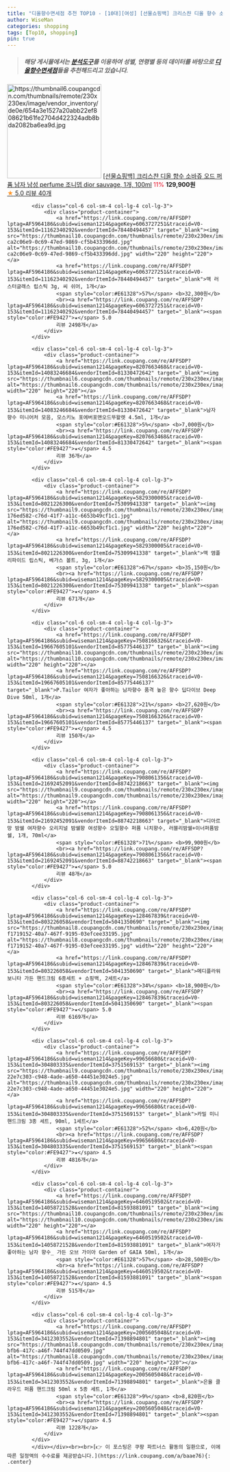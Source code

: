 ```yaml
---
title: "디올향수면세점 추천 TOP10 - [10대][여성] [선물쇼핑백] 크리스챤 디올 향수 소바쥬 오드 퍼퓸 남자 남성 perfume 조니뎁 dior sauvage, 1개, 100m"
author: WiseMan
categories: shopping
tags: [Top10, shopping]
pin: true
---
```


> ##### 해당 게시물에서는 [**분석도구**](https://itemscout.io/)를 이용하여 **성별**, **연령별** 등의 데이터를 바탕으로 [**디올향수면세점**](https://link.coupang.com/a/baae76)들을 추천해드리고 있습니다.
<div class="container"><div class="row">
            <div class="col-6 col-sm-4 col-lg-4 col-lg-3">
                <div class="product-container">
                    <a href="https://link.coupang.com/re/AFFSDP?lptag=AF5964186&subid=wiseman1214&pageKey=8142122976&traceid=V0-153&itemId=23139070148&vendorItemId=90171977693" target="_blank"><img src="https://thumbnail6.coupangcdn.com/thumbnails/remote/230x230ex/image/vendor_inventory/de0e/654a3e1527a20abb22ef808621b61fe2704d422324adb8bda2082ba6ea9d.jpg" alt="https://thumbnail6.coupangcdn.com/thumbnails/remote/230x230ex/image/vendor_inventory/de0e/654a3e1527a20abb22ef808621b61fe2704d422324adb8bda2082ba6ea9d.jpg" width="220" height="220"></a>
                    <a href="https://link.coupang.com/re/AFFSDP?lptag=AF5964186&subid=wiseman1214&pageKey=8142122976&traceid=V0-153&itemId=23139070148&vendorItemId=90171977693" target="_blank">[선물쇼핑백] 크리스챤 디올 향수 소바쥬 오드 퍼퓸 남자 남성 perfume 조니뎁 dior sauvage, 1개, 100ml</a>
                    <span style="color:#E61328">11%</span> <b>129,900원</b>
                    <br><a href="https://link.coupang.com/re/AFFSDP?lptag=AF5964186&subid=wiseman1214&pageKey=8142122976&traceid=V0-153&itemId=23139070148&vendorItemId=90171977693" target="_blank"><span style="color:#FE9427">★</span> 5.0
                    리뷰 40개</a>
                </div>
            </div>
            
            <div class="col-6 col-sm-4 col-lg-4 col-lg-3">
                <div class="product-container">
                    <a href="https://link.coupang.com/re/AFFSDP?lptag=AF5964186&subid=wiseman1214&pageKey=6063727251&traceid=V0-153&itemId=11162340292&vendorItemId=78440494457" target="_blank"><img src="https://thumbnail10.coupangcdn.com/thumbnails/remote/230x230ex/image/retail/images/439614945106304-ca2c06e9-0c69-47ed-9869-cf5b433396dd.jpg" alt="https://thumbnail10.coupangcdn.com/thumbnails/remote/230x230ex/image/retail/images/439614945106304-ca2c06e9-0c69-47ed-9869-cf5b433396dd.jpg" width="220" height="220"></a>
                    <a href="https://link.coupang.com/re/AFFSDP?lptag=AF5964186&subid=wiseman1214&pageKey=6063727251&traceid=V0-153&itemId=11162340292&vendorItemId=78440494457" target="_blank">맥 러스터글래스 립스틱 3g, 씨 쉬어, 1개</a>
                    <span style="color:#E61328">57%</span> <b>32,300원</b>
                    <br><a href="https://link.coupang.com/re/AFFSDP?lptag=AF5964186&subid=wiseman1214&pageKey=6063727251&traceid=V0-153&itemId=11162340292&vendorItemId=78440494457" target="_blank"><span style="color:#FE9427">★</span> 5.0
                    리뷰 2498개</a>
                </div>
            </div>
            
            <div class="col-6 col-sm-4 col-lg-4 col-lg-3">
                <div class="product-container">
                    <a href="https://link.coupang.com/re/AFFSDP?lptag=AF5964186&subid=wiseman1214&pageKey=8207663468&traceid=V0-153&itemId=14083246684&vendorItemId=81330472642" target="_blank"><img src="https://thumbnail6.coupangcdn.com/thumbnails/remote/230x230ex/image/vendor_inventory/85b1/1afbcc35d227a2ac5ec3d2c8b9c305bcef14efb6c45d0289f6a3dac94c64.jpeg" alt="https://thumbnail6.coupangcdn.com/thumbnails/remote/230x230ex/image/vendor_inventory/85b1/1afbcc35d227a2ac5ec3d2c8b9c305bcef14efb6c45d0289f6a3dac94c64.jpeg" width="220" height="220"></a>
                    <a href="https://link.coupang.com/re/AFFSDP?lptag=AF5964186&subid=wiseman1214&pageKey=8207663468&traceid=V0-153&itemId=14083246684&vendorItemId=81330472642" target="_blank">남자 향수 미니어처 모음, 모스키노 포에버포맨오드뚜왈렛 4.5ml, 1개</a>
                    <span style="color:#E61328">5%</span> <b>7,000원</b>
                    <br><a href="https://link.coupang.com/re/AFFSDP?lptag=AF5964186&subid=wiseman1214&pageKey=8207663468&traceid=V0-153&itemId=14083246684&vendorItemId=81330472642" target="_blank"><span style="color:#FE9427">★</span> 4.5
                    리뷰 36개</a>
                </div>
            </div>
            
            <div class="col-6 col-sm-4 col-lg-4 col-lg-3">
                <div class="product-container">
                    <a href="https://link.coupang.com/re/AFFSDP?lptag=AF5964186&subid=wiseman1214&pageKey=5829300005&traceid=V0-153&itemId=8021226300&vendorItemId=75309941338" target="_blank"><img src="https://thumbnail9.coupangcdn.com/thumbnails/remote/230x230ex/image/retail/images/3920637367594250-176ed582-c76d-41f7-a11c-6653b49cf1c1.jpg" alt="https://thumbnail9.coupangcdn.com/thumbnails/remote/230x230ex/image/retail/images/3920637367594250-176ed582-c76d-41f7-a11c-6653b49cf1c1.jpg" width="220" height="220"></a>
                    <a href="https://link.coupang.com/re/AFFSDP?lptag=AF5964186&subid=wiseman1214&pageKey=5829300005&traceid=V0-153&itemId=8021226300&vendorItemId=75309941338" target="_blank">맥 앰플리파이드 립스틱, 베가스 볼트, 3g, 1개</a>
                    <span style="color:#E61328">67%</span> <b>35,150원</b>
                    <br><a href="https://link.coupang.com/re/AFFSDP?lptag=AF5964186&subid=wiseman1214&pageKey=5829300005&traceid=V0-153&itemId=8021226300&vendorItemId=75309941338" target="_blank"><span style="color:#FE9427">★</span> 4.5
                    리뷰 671개</a>
                </div>
            </div>
            
            <div class="col-6 col-sm-4 col-lg-4 col-lg-3">
                <div class="product-container">
                    <a href="https://link.coupang.com/re/AFFSDP?lptag=AF5964186&subid=wiseman1214&pageKey=7508166326&traceid=V0-153&itemId=19667605101&vendorItemId=85775446137" target="_blank"><img src="https://thumbnail10.coupangcdn.com/thumbnails/remote/230x230ex/image/vendor_inventory/cbc4/36142b6c92e5355b4d4f4b1d8fcd59e7fa2660dad339679aff60c188b996.jpg" alt="https://thumbnail10.coupangcdn.com/thumbnails/remote/230x230ex/image/vendor_inventory/cbc4/36142b6c92e5355b4d4f4b1d8fcd59e7fa2660dad339679aff60c188b996.jpg" width="220" height="220"></a>
                    <a href="https://link.coupang.com/re/AFFSDP?lptag=AF5964186&subid=wiseman1214&pageKey=7508166326&traceid=V0-153&itemId=19667605101&vendorItemId=85775446137" target="_blank">P.Tailor 여자가 좋아하는 남자향수 품격 높은 향수 딥다이브 Deep Dive 50ml, 1개</a>
                    <span style="color:#E61328">21%</span> <b>27,620원</b>
                    <br><a href="https://link.coupang.com/re/AFFSDP?lptag=AF5964186&subid=wiseman1214&pageKey=7508166326&traceid=V0-153&itemId=19667605101&vendorItemId=85775446137" target="_blank"><span style="color:#FE9427">★</span> 4.5
                    리뷰 150개</a>
                </div>
            </div>
            
            <div class="col-6 col-sm-4 col-lg-4 col-lg-3">
                <div class="product-container">
                    <a href="https://link.coupang.com/re/AFFSDP?lptag=AF5964186&subid=wiseman1214&pageKey=7908061356&traceid=V0-153&itemId=21692452091&vendorItemId=88742218663" target="_blank"><img src="https://thumbnail9.coupangcdn.com/thumbnails/remote/230x230ex/image/vendor_inventory/b979/6e2cfa834e64d52d955cc9667f99eefe2f2555490453e60d1cfb177875c7.png" alt="https://thumbnail9.coupangcdn.com/thumbnails/remote/230x230ex/image/vendor_inventory/b979/6e2cfa834e64d52d955cc9667f99eefe2f2555490453e60d1cfb177875c7.png" width="220" height="220"></a>
                    <a href="https://link.coupang.com/re/AFFSDP?lptag=AF5964186&subid=wiseman1214&pageKey=7908061356&traceid=V0-153&itemId=21692452091&vendorItemId=88742218663" target="_blank">디아르망 밤쉘 여자향수 오리지널 밤쉘향 여성향수 오일향수 퍼퓸 니치향수, 러블리밤쉘+이너퍼퓸밤쉘, 1개, 70ml</a>
                    <span style="color:#E61328">71%</span> <b>99,900원</b>
                    <br><a href="https://link.coupang.com/re/AFFSDP?lptag=AF5964186&subid=wiseman1214&pageKey=7908061356&traceid=V0-153&itemId=21692452091&vendorItemId=88742218663" target="_blank"><span style="color:#FE9427">★</span> 5.0
                    리뷰 48개</a>
                </div>
            </div>
            
            <div class="col-6 col-sm-4 col-lg-4 col-lg-3">
                <div class="product-container">
                    <a href="https://link.coupang.com/re/AFFSDP?lptag=AF5964186&subid=wiseman1214&pageKey=128467839&traceid=V0-153&itemId=803226058&vendorItemId=5041350690" target="_blank"><img src="https://thumbnail8.coupangcdn.com/thumbnails/remote/230x230ex/image/retail/images/8405178270904269-f1719152-40a7-467f-9195-03efcee33195.jpg" alt="https://thumbnail8.coupangcdn.com/thumbnails/remote/230x230ex/image/retail/images/8405178270904269-f1719152-40a7-467f-9195-03efcee33195.jpg" width="220" height="220"></a>
                    <a href="https://link.coupang.com/re/AFFSDP?lptag=AF5964186&subid=wiseman1214&pageKey=128467839&traceid=V0-153&itemId=803226058&vendorItemId=5041350690" target="_blank">메디플라워 보니타 가든 핸드크림 6종세트 + 쇼핑백, 2세트</a>
                    <span style="color:#E61328">34%</span> <b>18,900원</b>
                    <br><a href="https://link.coupang.com/re/AFFSDP?lptag=AF5964186&subid=wiseman1214&pageKey=128467839&traceid=V0-153&itemId=803226058&vendorItemId=5041350690" target="_blank"><span style="color:#FE9427">★</span> 5.0
                    리뷰 6169개</a>
                </div>
            </div>
            
            <div class="col-6 col-sm-4 col-lg-4 col-lg-3">
                <div class="product-container">
                    <a href="https://link.coupang.com/re/AFFSDP?lptag=AF5964186&subid=wiseman1214&pageKey=99656680&traceid=V0-153&itemId=304803335&vendorItemId=3751569153" target="_blank"><img src="https://thumbnail9.coupangcdn.com/thumbnails/remote/230x230ex/image/retail/images/2001810529815876-22e7c303-c948-4ade-a650-44451e3024e5.jpg" alt="https://thumbnail9.coupangcdn.com/thumbnails/remote/230x230ex/image/retail/images/2001810529815876-22e7c303-c948-4ade-a650-44451e3024e5.jpg" width="220" height="220"></a>
                    <a href="https://link.coupang.com/re/AFFSDP?lptag=AF5964186&subid=wiseman1214&pageKey=99656680&traceid=V0-153&itemId=304803335&vendorItemId=3751569153" target="_blank">카밀 미니 핸드크림 3종 세트, 90ml, 1세트</a>
                    <span style="color:#E61328">52%</span> <b>6,420원</b>
                    <br><a href="https://link.coupang.com/re/AFFSDP?lptag=AF5964186&subid=wiseman1214&pageKey=99656680&traceid=V0-153&itemId=304803335&vendorItemId=3751569153" target="_blank"><span style="color:#FE9427">★</span> 4.5
                    리뷰 4816개</a>
                </div>
            </div>
            
            <div class="col-6 col-sm-4 col-lg-4 col-lg-3">
                <div class="product-container">
                    <a href="https://link.coupang.com/re/AFFSDP?lptag=AF5964186&subid=wiseman1214&pageKey=6460519502&traceid=V0-153&itemId=14058721528&vendorItemId=81593881091" target="_blank"><img src="https://thumbnail10.coupangcdn.com/thumbnails/remote/230x230ex/image/vendor_inventory/ef65/5970ed445417442a10281bbc2ae36cc74daa75701a5a879852e855a04015.jpg" alt="https://thumbnail10.coupangcdn.com/thumbnails/remote/230x230ex/image/vendor_inventory/ef65/5970ed445417442a10281bbc2ae36cc74daa75701a5a879852e855a04015.jpg" width="220" height="220"></a>
                    <a href="https://link.coupang.com/re/AFFSDP?lptag=AF5964186&subid=wiseman1214&pageKey=6460519502&traceid=V0-153&itemId=14058721528&vendorItemId=81593881091" target="_blank">여자가 좋아하는 남자 향수_ 가든 오브 가이아 Garden of GAIA 50ml, 1개</a>
                    <span style="color:#E61328">57%</span> <b>28,500원</b>
                    <br><a href="https://link.coupang.com/re/AFFSDP?lptag=AF5964186&subid=wiseman1214&pageKey=6460519502&traceid=V0-153&itemId=14058721528&vendorItemId=81593881091" target="_blank"><span style="color:#FE9427">★</span> 4.5
                    리뷰 515개</a>
                </div>
            </div>
            
            <div class="col-6 col-sm-4 col-lg-4 col-lg-3">
                <div class="product-container">
                    <a href="https://link.coupang.com/re/AFFSDP?lptag=AF5964186&subid=wiseman1214&pageKey=2005605048&traceid=V0-153&itemId=3412303552&vendorItemId=71398894801" target="_blank"><img src="https://thumbnail8.coupangcdn.com/thumbnails/remote/230x230ex/image/retail/images/2020/08/18/15/8/9a870409-bfb6-417c-a46f-744f47dd0509.jpg" alt="https://thumbnail8.coupangcdn.com/thumbnails/remote/230x230ex/image/retail/images/2020/08/18/15/8/9a870409-bfb6-417c-a46f-744f47dd0509.jpg" width="220" height="220"></a>
                    <a href="https://link.coupang.com/re/AFFSDP?lptag=AF5964186&subid=wiseman1214&pageKey=2005605048&traceid=V0-153&itemId=3412303552&vendorItemId=71398894801" target="_blank">은율 클라우드 퍼퓸 핸드크림 50ml x 5종 세트, 1개</a>
                    <span style="color:#E61328">9%</span> <b>8,820원</b>
                    <br><a href="https://link.coupang.com/re/AFFSDP?lptag=AF5964186&subid=wiseman1214&pageKey=2005605048&traceid=V0-153&itemId=3412303552&vendorItemId=71398894801" target="_blank"><span style="color:#FE9427">★</span> 4.5
                    리뷰 1228개</a>
                </div>
            </div>
            </div></div><br><br>[👉 이 포스팅은 쿠팡 파트너스 활동의 일환으로, 이에 따른 일정액의 수수료를 제공받습니다.](https://link.coupang.com/a/baae76){: .center}